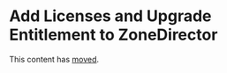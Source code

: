 # Add Licenses and Upgrade Entitlement to ZoneDirector

This content has [moved](https://ms264556.net/ruckus/ZDDiscontinuedLicensesAndSupport).